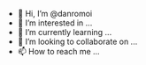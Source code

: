 - 👋 Hi, I’m @danromoi
- 👀 I’m interested in ...
- 🌱 I’m currently learning ...
- 💞️ I’m looking to collaborate on ...
- 📫 How to reach me ...

<!---
danromoi/danromoi is a ✨ special ✨ repository because its `README.md` (this file) appears on your GitHub profile.
You can click the Preview link to take a look at your changes.
--->
